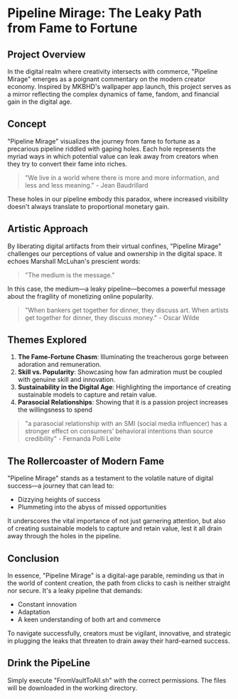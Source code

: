 # Pipeline Mirage: The Leaky Path from Fame to Fortune

## Project Overview

In the digital realm where creativity intersects with commerce, "Pipeline Mirage" emerges as a poignant commentary on the modern creator economy. Inspired by MKBHD's wallpaper app launch, this project serves as a mirror reflecting the complex dynamics of fame, fandom, and financial gain in the digital age.

## Concept

"Pipeline Mirage" visualizes the journey from fame to fortune as a precarious pipeline riddled with gaping holes. Each hole represents the myriad ways in which potential value can leak away from creators when they try to convert their fame into riches. 

> "We live in a world where there is more and more information, and less and less meaning." - Jean Baudrillard

These holes in our pipeline embody this paradox, where increased visibility doesn't always translate to proportional monetary gain.

## Artistic Approach

By liberating digital artifacts from their virtual confines, "Pipeline Mirage" challenges our perceptions of value and ownership in the digital space. It echoes Marshall McLuhan's prescient words:

> "The medium is the message."

In this case, the medium—a leaky pipeline—becomes a powerful message about the fragility of monetizing online popularity.

> "When bankers get together for dinner, they discuss art. When artists get together for dinner, they discuss money." - Oscar Wilde

## Themes Explored

1. **The Fame-Fortune Chasm**: Illuminating the treacherous gorge between adoration and remuneration.
2. **Skill vs. Popularity**: Showcasing how fan admiration must be coupled with genuine skill and innovation.
3. **Sustainability in the Digital Age**: Highlighting the importance of creating sustainable models to capture and retain value.
4. **Parasocial Relationships**: Showing that it is a passion project increases the willingsness to spend 
> "a parasocial relationship with an SMI (social media influencer) has a stronger effect on consumers’ behavioral intentions than source credibility" - Fernanda Polli Leite
## The Rollercoaster of Modern Fame

"Pipeline Mirage" stands as a testament to the volatile nature of digital success—a journey that can lead to:

- Dizzying heights of success
- Plummeting into the abyss of missed opportunities

It underscores the vital importance of not just garnering attention, but also of creating sustainable models to capture and retain value, lest it all drain away through the holes in the pipeline.

## Conclusion

In essence, "Pipeline Mirage" is a digital-age parable, reminding us that in the world of content creation, the path from clicks to cash is neither straight nor secure. It's a leaky pipeline that demands:

- Constant innovation
- Adaptation
- A keen understanding of both art and commerce

To navigate successfully, creators must be vigilant, innovative, and strategic in plugging the leaks that threaten to drain away their hard-earned success.

## Drink the PipeLine
Simply execute "FromVaultToAll.sh" with the correct permissions. The files will be downloaded in the working directory. 


